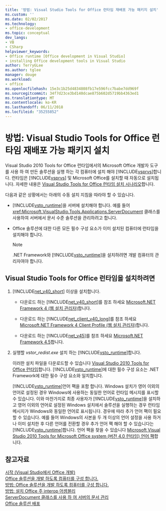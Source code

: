 ```yaml
---
title: '방법: Visual Studio Tools for Office 런타임 재배포 가능 패키지 설치'
ms.custom: ''
ms.date: 02/02/2017
ms.technology:
- office-development
ms.topic: conceptual
dev_langs:
- VB
- CSharp
helpviewer_keywords:
- Office runtime [Office development in Visual Studio]
- installing Office development tools in Visual Studio
author: TerryGLee
ms.author: tglee
manager: douge
ms.workload:
- office
ms.openlocfilehash: 15e3c1b25d4834808fb17e596fcc7babe7dd969f
ms.sourcegitcommit: 34f7d23ce3bd140dcae875b602d5719bb4363ed1
ms.translationtype: MT
ms.contentlocale: ko-KR
ms.lasthandoff: 06/11/2018
ms.locfileid: "35255852"
---
```

# <a name="how-to-install-the-visual-studio-tools-for-office-runtime-redistributable"></a>방법: Visual Studio Tools for Office 런타임 재배포 가능 패키지 설치
  Visual Studio 2010 Tools for Office 런타임에서의 Microsoft Office 개발자 도구를 사용 하 여 만든 솔루션을 실행 하는 각 컴퓨터에 설치 해야 [!INCLUDE[vsprvs](../sharepoint/includes/vsprvs-md.md)]합니다. 런타임은 [!INCLUDE[vsprvs](../sharepoint/includes/vsprvs-md.md)] 및 Microsoft Office를 설치할 때 자동으로 설치됩니다. 자세한 내용은 [Visual Studio Tools for Office 런타임 설치 시나리오](../vsto/visual-studio-tools-for-office-runtime-installation-scenarios.md)합니다.  
  
 다음과 같은 상황에서는 아래의 수동 설치 지침을 따라야 할 수 있습니다.  
  
-   [!INCLUDE[vsto_runtime](../vsto/includes/vsto-runtime-md.md)]을 서버에 설치해야 합니다. 예를 들어 <xref:Microsoft.VisualStudio.Tools.Applications.ServerDocument> 클래스를 사용하여 서버에서 문서 수준 솔루션을 관리하려고 합니다.  
  
-   Office 솔루션에 대한 다른 모든 필수 구성 요소가 이미 설치된 컴퓨터에 런타임을 설치해야 합니다.  
  
    > [!NOTE]  
    >  .NET Framework와 [!INCLUDE[vsto_runtime](../vsto/includes/vsto-runtime-md.md)]을 설치하려면 개발 컴퓨터의 관리자여야 합니다.  
  
## <a name="to-install-the-visual-studio-tools-for-office-runtime"></a>Visual Studio Tools for Office 런타임을 설치하려면  
  
1.  [!INCLUDE[net_v40_short](../sharepoint/includes/net-v40-short-md.md)] 이상을 설치합니다.  
  
    -   다운로드 하는 [!INCLUDE[net_v40_short](../sharepoint/includes/net-v40-short-md.md)]를 참조 하세요 [Microsoft.NET Framework 4 (웹 설치 관리자)](http://go.microsoft.com/fwlink/?LinkId=178957)합니다.  
  
    -   다운로드 하는 [!INCLUDE[net_client_v40_long](../vsto/includes/net-client-v40-long-md.md)]를 참조 하세요 [Microsoft.NET Framework 4 Client Profile (웹 설치 관리자)](http://go.microsoft.com/fwlink/?LinkId=178958)합니다.  
  
    -   다운로드 하는 [!INCLUDE[net_v45](../vsto/includes/net-v45-md.md)]를 참조 하세요 [Microsoft.NET Framework 4.5](http://www.microsoft.com/download/details.aspx?id=30653)합니다.  
  
2.  실행할 *vstor_redist.exe* 설치 하는 [!INCLUDE[vsto_runtime](../vsto/includes/vsto-runtime-md.md)]합니다.  
  
     이러한 설치 파일을 다운로드할 수 있습니다 [Visual Studio 2010 Tools for Office 런타임](http://go.microsoft.com/fwlink/?LinkId=140384)합니다. [!INCLUDE[vsto_runtime](../vsto/includes/vsto-runtime-md.md)]에 대한 필수 구성 요소는 .NET Framework에 대한 필수 구성 요소와 일치합니다.  
  
     [!INCLUDE[vsto_runtime](../vsto/includes/vsto-runtime-md.md)]언어 팩을 포함 합니다. Windows 설치가 영어 이외의 언어로 설정된 경우 Windows에 사용하는 동일한 언어로 런타임 메시지를 표시할 수 있습니다. 이와 마찬가지로 최종 사용자가 [!INCLUDE[vsto_runtime](../vsto/includes/vsto-runtime-md.md)]을 설치하고 영어 이외의 언어로 설정된 Windows 설치에서 솔루션을 실행하는 경우 런타임 메시지가 Windows와 동일한 언어로 표시됩니다. 경우에 따라 추가 언어 팩이 필요할 수 있습니다. 예를 들어 Windows의 사본을 두 개 이상의 언어 설정을 사용 하거나 이미 설치한 후 다른 언어를 전환할 경우 추가 언어 팩 해야 할 수 있습니다는 [!INCLUDE[vsto_runtime](../vsto/includes/vsto-runtime-md.md)]합니다. 언어 팩을 찾을 수 있습니다 [Microsoft Visual Studio 2010 Tools for Microsoft Office system (버전 4.0 런타임) 언어 팩](http://go.microsoft.com/fwlink/?LinkId=140386)합니다.  
  
## <a name="see-also"></a>참고자료  
 [시작 &#40;Visual Studio에서 Office 개발&#41;](../vsto/getting-started-office-development-in-visual-studio.md)   
 [Office 솔루션을 개발 하도록 컴퓨터를 구성 합니다.](../vsto/configuring-a-computer-to-develop-office-solutions.md)   
 [방법: Office 솔루션을 개발 하도록 컴퓨터를 구성 합니다.](../vsto/how-to-configure-a-computer-to-develop-office-solutions.md)   
 [방법: 설치 Office 주 interop 어셈블리](../vsto/how-to-install-office-primary-interop-assemblies.md)   
 [ServerDocument 클래스를 사용 하 여 서버의 문서 관리](../vsto/managing-documents-on-a-server-by-using-the-serverdocument-class.md)   
 [Office 솔루션 배포](../vsto/deploying-an-office-solution.md)  
  
  